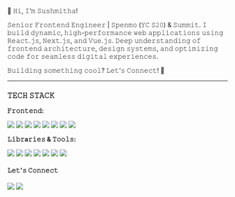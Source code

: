 🚀 𝙷𝚒, 𝙸’𝚖 𝚂𝚞𝚜𝚑𝚖𝚒𝚝𝚑𝚊!

𝚂𝚎𝚗𝚒𝚘𝚛 𝙵𝚛𝚘𝚗𝚝𝚎𝚗𝚍 𝙴𝚗𝚐𝚒𝚗𝚎𝚎𝚛 | 𝚂𝚙𝚎𝚗𝚖𝚘 (𝚈𝙲 𝚂𝟸𝟶) & 𝚂𝚞𝚖𝚖𝚒𝚝.
𝙸 𝚋𝚞𝚒𝚕𝚍 𝚍𝚢𝚗𝚊𝚖𝚒𝚌, 𝚑𝚒𝚐𝚑-𝚙𝚎𝚛𝚏𝚘𝚛𝚖𝚊𝚗𝚌𝚎 𝚠𝚎𝚋 𝚊𝚙𝚙𝚕𝚒𝚌𝚊𝚝𝚒𝚘𝚗𝚜 𝚞𝚜𝚒𝚗𝚐 𝚁𝚎𝚊𝚌𝚝.𝚓𝚜, 𝙽𝚎𝚡𝚝.𝚓𝚜, 𝚊𝚗𝚍 𝚅𝚞𝚎.𝚓𝚜. 𝙳𝚎𝚎𝚙 𝚞𝚗𝚍𝚎𝚛𝚜𝚝𝚊𝚗𝚍𝚒𝚗𝚐 𝚘𝚏 𝚏𝚛𝚘𝚗𝚝𝚎𝚗𝚍 𝚊𝚛𝚌𝚑𝚒𝚝𝚎𝚌𝚝𝚞𝚛𝚎, 𝚍𝚎𝚜𝚒𝚐𝚗 𝚜𝚢𝚜𝚝𝚎𝚖𝚜, 𝚊𝚗𝚍 𝚘𝚙𝚝𝚒𝚖𝚒𝚣𝚒𝚗𝚐 𝚌𝚘𝚍𝚎 𝚏𝚘𝚛 𝚜𝚎𝚊𝚖𝚕𝚎𝚜𝚜 𝚍𝚒𝚐𝚒𝚝𝚊𝚕 𝚎𝚡𝚙𝚎𝚛𝚒𝚎𝚗𝚌𝚎𝚜.

𝙱𝚞𝚒𝚕𝚍𝚒𝚗𝚐 𝚜𝚘𝚖𝚎𝚝𝚑𝚒𝚗𝚐 𝚌𝚘𝚘𝚕? 𝙻𝚎𝚝’𝚜 𝙲𝚘𝚗𝚗𝚎𝚌𝚝! 🚀

---
### 𝚃𝙴𝙲𝙷 𝚂𝚃𝙰𝙲𝙺

**𝙵𝚛𝚘𝚗𝚝𝚎𝚗𝚍:**
<p>
  <img src="https://img.shields.io/badge/React-20232A?style=flat&logo=react&logoColor=61DAFB"/>
  <img src="https://img.shields.io/badge/Next.js-black?style=flat&logo=next.js"/>
  <img src="https://img.shields.io/badge/Vue.js-35495E?style=flat&logo=vue.js&logoColor=4FC08D"/>
  <img src="https://img.shields.io/badge/TypeScript-007ACC?style=flat&logo=typescript&logoColor=white"/>
  <img src="https://img.shields.io/badge/JavaScript-F7DF1E?style=flat&logo=javascript&logoColor=black"/>
  <img src="https://img.shields.io/badge/HTML5-E34F26?style=flat&logo=html5&logoColor=white"/>
  <img src="https://img.shields.io/badge/CSS3-1572B6?style=flat&logo=css3&logoColor=white"/>
  <img src="https://img.shields.io/badge/SCSS-CC6699?style=flat&logo=sass&logoColor=white"/>
</p>

**𝙻𝚒𝚋𝚛a𝚛𝚒𝚎𝚜 & 𝚃𝚘𝚘𝚕𝚜:**
<p>
  <img src="https://img.shields.io/badge/Node.js-339933?style=flat&logo=node.js&logoColor=white"/>
  <img src="https://img.shields.io/badge/Redux-593D88?style=flat&logo=redux&logoColor=white"/>
  <img src="https://img.shields.io/badge/D3.js-F9A03C?style=flat&logo=d3.js&logoColor=black"/>
  <img src="https://img.shields.io/badge/Storybook-FF4785?style=flat&logo=storybook&logoColor=white"/>
  <img src="https://img.shields.io/badge/Webpack-8DD6F9?style=flat&logo=webpack&logoColor=black"/>
  <img src="https://img.shields.io/badge/Docker-2496ED?style=flat&logo=docker&logoColor=white"/>
  <img src="https://img.shields.io/badge/Jest-C21325?style=flat&logo=jest&logoColor=white"/>
</p>

#### 𝙻𝚎𝚝'𝚜 𝙲𝚘𝚗𝚗𝚎𝚌𝚝

<p>
  <a href="https://www.linkedin.com/in/sushmitha-konem-993544143" target="_blank"><img src="https://img.shields.io/badge/LinkedIn-blue?style=flat&logo=linkedin&logoColor=white"/></a>
  <a href="mailto:sushmithadev25@gmail.com"><img src="https://img.shields.io/badge/Gmail-D14836?style=flat&logo=gmail&logoColor=white"/></a>
</p>

